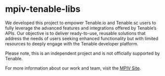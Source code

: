 # mpiv-tenable-libs
We developed this project to empower Tenable.io and Tenable.sc users to fully leverage the advanced features and integrations offered by Tenable’s APIs. Our objective is to deliver ready-to-use, reusable solutions that address the needs of users seeking enhanced functionality but with limited resources to deeply engage with the Tenable developer platform.

Please note, this is an independent project and is not officially supported by Tenable.

For more information about our work and team, visit the [MPIV Site](https://mpivpartners.com).
